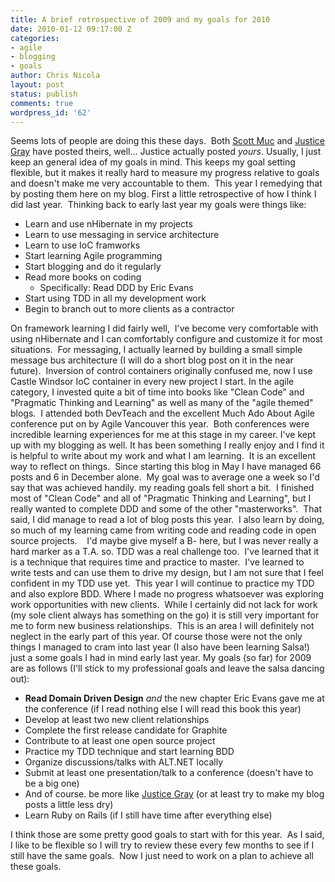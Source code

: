 ```yaml
---
title: A brief retrospective of 2009 and my goals for 2010
date: 2010-01-12 09:17:00 Z
categories:
- agile
- blogging
- goals
author: Chris Nicola
layout: post
status: publish
comments: true
wordpress_id: '62'
---
```


Seems lots of people are doing this these days.  Both [Scott Muc][1] and [Justice Gray][2] have posted theirs, well... Justice actually posted _yours_. Usually, I just keep an general idea of my goals in mind. This keeps my goal setting flexible, but it makes it really hard to measure my progress relative to goals and doesn't make me very accountable to them.  This year I remedying that by posting them here on my blog.  First a little retrospective of how I think I did last year.  Thinking back to early last year my goals were things like: 

  * Learn and use nHibernate in my projects
  * Learn to use messaging in service architecture
  * Learn to use IoC framworks
  * Start learning Agile programming
  * Start blogging and do it regularly
  * Read more books on coding 
    * Specifically: Read DDD by Eric Evans
  * Start using TDD in all my development work
  * Begin to branch out to more clients as a contractor

<!--more-->

On framework learning I did fairly well,  I've become very comfortable with using nHibernate and I can comfortably configure and customize it for most situations.  For messaging, I actually learned by building a small simple message bus architecture (I will do a short blog post on it in the near future).  Inversion of control containers originally confused me, now I use Castle Windsor IoC container in every new project I start. In the agile category, I invested quite a bit of time into books like "Clean Code" and "Pragmatic Thinking and Learning" as well as many of the "agile themed" blogs.  I attended both DevTeach and the excellent Much Ado About Agile conference put on by Agile Vancouver this year.  Both conferences were incredible learning experiences for me at this stage in my career. I've kept up with my blogging as well. It has been something I really enjoy and I find it is helpful to write about my work and what I am learning.  It is an excellent way to reflect on things.  Since starting this blog in May I have managed 66 posts and 6 in December alone.  My goal was to average one a week so I'd say that was achieved handily. my reading goals fell short a bit.  I finished most of "Clean Code" and all of "Pragmatic Thinking and Learning", but I really wanted to complete DDD and some of the other "masterworks".  That said, I did manage to read a lot of blog posts this year.  I also learn by doing, so much of my learning came from writing code and reading code in open source projects.    I'd maybe give myself a B- here, but I was never really a hard marker as a T.A. so. TDD was a real challenge too.  I've learned that it is a technique that requires time and practice to master.  I've learned to write tests and can use them to drive my design, but I am not sure that I feel confident in my TDD use yet.  This year I will continue to practice my TDD and also explore BDD. Where I made no progress whatsoever was exploring work opportunities with new clients.  While I certainly did not lack for work (my sole client always has something on the go) it is still very important for me to form new business relationships.  This is an area I will definitely not neglect in the early part of this year. Of course those were not the only things I managed to cram into last year (I also have been learning Salsa!) just a some goals I had in mind early last year. My goals (so far) for 2009 are as follows (I'll stick to my professional goals and leave the salsa dancing out): 

  * **Read Domain Driven Design** _and_ the new chapter Eric Evans gave me at the conference (if I read nothing else I will read this book this year)
  * Develop at least two new client relationships
  * Complete the first release candidate for Graphite
  * Contribute to at least one open source project
  * Practice my TDD technique and start learning BDD
  * Organize discussions/talks with ALT.NET locally
  * Submit at least one presentation/talk to a conference (doesn't have to be a big one)
  * And of course. be more like [Justice Gray][3] (or at least try to make my blog posts a little less dry)
  * Learn Ruby on Rails (if I still have time after everything else)

I think those are some pretty good goals to start with for this year.  As I said, I like to be flexible so I will try to review these every few months to see if I still have the same goals.  Now I just need to work on a plan to achieve all these goals.

   [1]: http://scottmuc.com/blog/development/my-developer-resolutions-for-2010/
   [2]: http://graysmatter.codivation.com/post/Your-2010-New-Years-Resolutions-%28thats-right-I-said-yours%29.aspx
   [3]: http://graysmatter.codivation.com/

